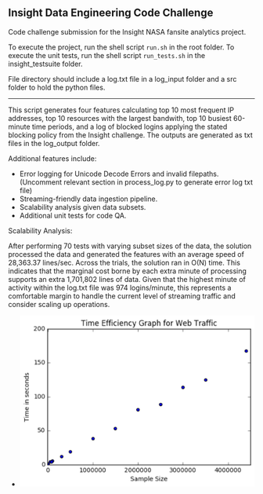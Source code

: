 ## Insight Data Engineering Code Challenge

Code challenge submission for the Insight NASA fansite analytics project. 

To execute the project, run the shell script `run.sh` in the root folder. 
To execute the unit tests, run the shell script `run_tests.sh` in the insight_testsuite folder.

File directory should include a log.txt file in a log_input folder and a src folder to hold the python files. 
******************************************************************************************************************************************
This script generates four features calculating top 10 most frequent IP addresses, top 10 resources with the largest bandwith, top 10 busiest 60-minute time periods, and a log of blocked logins applying the stated blocking policy from the Insight challenge. The outputs are generated as txt files in the log_output folder. 

Additional features include:
* Error logging for Unicode Decode Errors and invalid filepaths. (Uncomment relevant section in process_log.py to    generate error log txt file)
* Streaming-friendly data ingestion pipeline.
* Scalability analysis given data subsets.
* Additional unit tests for code QA.
  
Scalability Analysis:

After performing 70 tests with varying subset sizes of the data, the solution processed the data and generated the features with an average speed of 28,363.37 lines/sec. Across the trials, the solution ran in O(N) time. This indicates that the marginal cost borne by each extra minute of processing supports an extra 1,701,802 lines of data. Given that the highest minute of activity within the log.txt file was 974 logins/minute, this represents a comfortable margin to handle the current level of streaming traffic and consider scaling up operations.

* ![Scalability Analysis](./scale_analysis.png)
